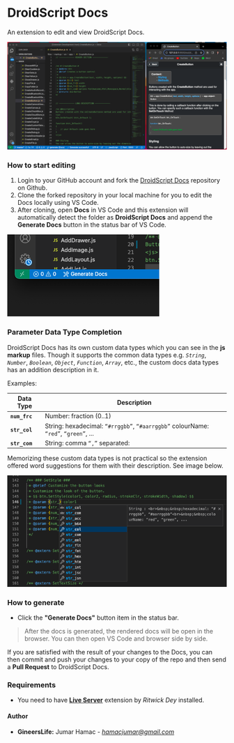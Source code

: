 # DroidScript Docs

An extension to edit and view DroidScript Docs.

![DroidScript Docs](./img/screenshot-main.png)

### How to start editing
1. Login to your GitHub account and fork the [DroidScript Docs](https://github.com/DroidScript/Docs) repository on Github.
2. Clone the forked repository in your local machine for you to edit the Docs locally using VS Code.
3. After cloning, open **Docs** in VS Code and this extension will automatically detect the folder as **DroidScript Docs** and append the **Generate Docs** button in the status bar of VS Code.

![Generate Docs Screenshot](./img/screenshot-1.png)

### Parameter Data Type Completion
DroidScript Docs has its own custom data types which you can see in the **js markup** files. Though it supports the common data types e.g. _`String`_, _`Number`_, _`Boolean`_, _`Object`_, _`Function`_, _`Array`_, etc., the custom docs data types has an addition description in it.

Examples:

| Data Type | Description |
| --- | --- |
| **`num_frc`** | Number: fraction (0..1) |
| **`str_col`** | String: hexadecimal: `“#rrggbb”`, `“#aarrggbb”` colourName: `“red”`, `“green”`, ... |
| **`str_com`** | String: comma `“,”` separated: |

Memorizing these custom data types is not practical so the extension offered word suggestions for them with their description. See image below.

![Custom Data Types](./img/screenshot-2.png)


### How to generate
- Click the **"Generate Docs"** button item in the status bar.

> After the docs is generated, the rendered docs will be open in the browser. You can then open VS Code and browser side by side.


If you are satisfied with the result of your changes to the Docs, you can then commit and push your changes to your copy of the repo and then send a **Pull Request** to DroidScript Docs.


### Requirements
- You need to have **[Live Server](https://marketplace.visualstudio.com/items?itemName=ritwickdey.LiveServer)** extension by _Ritwick Dey_ installed.

#### Author
- **GineersLife:** Jumar Hamac - *hamacjumar@gmail.com*